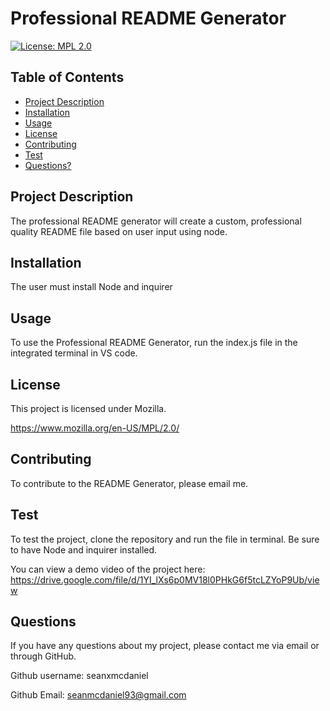 # Professional README Generator
  [![License: MPL 2.0](https://img.shields.io/badge/License-MPL_2.0-brightgreen.svg)](https://opensource.org/licenses/MPL-2.0)

  ## Table of Contents

  * [Project Description](#project-description)
  * [Installation](#installation)
  * [Usage](#usage)
  * [License](#license)
  * [Contributing](#contributing)
  * [Test](#Test)
  * [Questions?](#questions)

  ## Project Description
  
  The professional README generator will create a custom, professional quality README file based on user input using node.
  
  ## Installation
  
  The user must install Node and inquirer
  
  ## Usage
  
  To use the Professional README Generator, run the index.js file in the integrated terminal in VS code.
  
  ## License
  
  This project is licensed under Mozilla. 

  https://www.mozilla.org/en-US/MPL/2.0/
  
  ## Contributing
  
  To contribute to the README Generator, please email me.
  
  ## Test
  
  To test the project, clone the repository and run the file in terminal. Be sure to have Node and inquirer installed. 
  
  You can view a demo video of the project here: https://drive.google.com/file/d/1YI_lXs6p0MV18l0PHkG6f5tcLZYoP9Ub/view
  
  ## Questions

  If you have any questions about my project, please contact me via email or through GitHub.
  
  Github username: seanxmcdaniel
  
  Github Email: seanmcdaniel93@gmail.com

